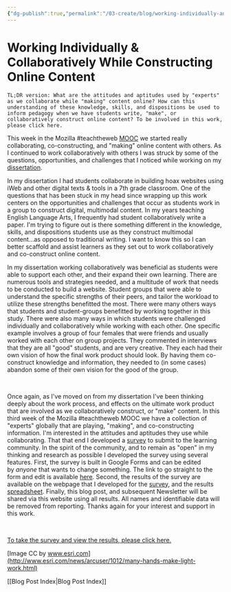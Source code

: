 ```yaml
---
{"dg-publish":true,"permalink":"/03-create/blog/working-individually-and-collaboratively-while-constructing-online-content/","title":"Working Individually & Collaboratively While Constructing Online Content","tags":["assessment","education","learning","online-content-construction","open-source","teachtheweb","technology"]}
---
```


# Working Individually & Collaboratively While Constructing Online Content

```
TL;DR version: What are the attitudes and aptitudes used by "experts" as we collaborate while "making" content online? How can this understanding of these knowledge, skills, and dispositions be used to inform pedagogy when we have students write, "make", or collaboratively construct online content? To be involved in this work, please click here.
```

This week in the Mozilla #teachtheweb [MOOC](http://hivenyc.org/teachtheweb/) we started really collaborating, co-constructing, and "making" online content with others. As I continued to work collaboratively with others I was struck by some of the questions, opportunities, and challenges that I noticed while working on my [dissertation](http://www.scribd.com/doc/107186776/Facilitating-Critical-Evaluation-Skills-through-Content-Creation-Empowering-Adolescents-as-Readers-and-Writers-of-Online-Information).

In my dissertation I had students collaborate in building hoax websites using iWeb and other digital texts & tools in a 7th grade classroom. One of the questions that has been stuck in my head since wrapping up this work centers on the opportunities and challenges that occur as students work in a group to construct digital, multimodal content. In my years teaching English Language Arts, I frequently had student collaboratively write a paper. I'm trying to figure out is there something different in the knowledge, skills, and dispositions students use as they construct multimodal content...as opposed to traditional writing. I want to know this so I can better scaffold and assist learners as they set out to work collaboratively and co-construct online content.

In my dissertation working collaboratively was beneficial as students were able to support each other, and their expand their own learning. There are numerous tools and strategies needed, and a multitude of work that needs to be conducted to build a website. Student groups that were able to understand the specific strengths of their peers, and tailor the workload to utilize these strengths benefitted the most. There were many others ways that students and student-groups benefitted by working together in this study. There were also many ways in which students were challenged individually and collaboratively while working with each other. One specific example involves a group of four females that were friends and usually worked with each other on group projects. They commented in interviews that they are all "good" students, and are very creative. They each had their own vision of how the final work product should look. By having them co-construct knowledge and information, they needed to (in some cases) abandon some of their own vision for the good of the group.

 

Once again, as I've moved on from my dissertation I've been thinking deeply about the work process, and effects on the ultimate work product that are involved as we collaboratively construct, or "make" content. In this third week of the Mozilla #teachtheweb MOOC we have a collection of "experts" globally that are playing, "making", and co-constructing information. I'm interested in the attitudes and aptitudes they use while collaborating. That that end I developed a [survey](https://sites.google.com/site/wiobyrne/working-individually-collaboratively) to submit to the learning community. In the spirit of the community, and to remain as "open" in my thinking and research as possible I developed the survey using several features. First, the survey is built in Google Forms and can be edited by _anyone_ that wants to change something. The link to go straight to the form and edit is available [here](https://docs.google.com/forms/d/1xR9aJeMqXaO83NBrLNxVfqfpB-SSvGhJiaQK-Uhodts/edit). Second, the results of the survey are available on the webpage that I developed for the [survey](https://sites.google.com/site/wiobyrne/working-individually-collaboratively), and the results [spreadsheet](https://docs.google.com/spreadsheet/ccc?key=0AvSIJN0cY2IhdE9BYkl0QzRLeDBaQkVwa1N1bENQT3c#gid=0). Finally, this blog post, and subsequent Newsletter will be shared via this website using all results. All names and identifiable data will be removed from reporting. Thanks again for your interest and support in this work.

 

[To take the survey and view the results, please click here.](https://sites.google.com/site/wiobyrne/working-individually-collaboratively)

[Image CC by www.esri.com](http://www.esri.com/news/arcuser/1012/many-hands-make-light-work.html)

[[Blog Post Index\|Blog Post Index]]